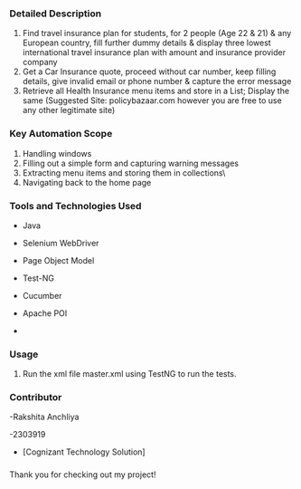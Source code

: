 
 ### Detailed Description

1. Find travel insurance plan for students, for 2 people (Age 22 & 21) & any European country, fill further dummy details & display three lowest international  travel insurance plan with amount and insurance provider company
2. Get a Car Insurance quote, proceed without  car number, keep filling details, give invalid email or phone number & capture the error message
3.  Retrieve all Health Insurance menu items and store in a List; Display the same
(Suggested Site: policybazaar.com however you are free to use any other legitimate site)

### Key Automation Scope

1. Handling windows 
2. Filling out a simple form and capturing warning messages
3. Extracting menu items and  storing them in collections\
4. Navigating back to the home page

### Tools and Technologies Used

- Java
- Selenium WebDriver
- Page Object Model
- Test-NG
- Cucumber
- Apache POI

- 


### Usage

1. Run the xml file master.xml using TestNG to run the tests.


### Contributor

-Rakshita Anchliya
 
-2303919

- [Cognizant Technology Solution]

### 

Thank you for checking out my project!